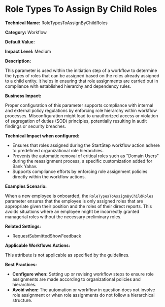 # Role Types To Assign By Child Roles

**Technical Name:** RoleTypesToAssignByChildRoles

**Category:** Workflow

**Default Value:**

**Impact Level:** Medium

**Description:**

This parameter is used within the initiation step of a workflow to determine the types of roles that can be assigned based on the roles already assigned to a child entity. It helps in ensuring that role assignments are carried out in compliance with established hierarchy and dependency rules.

**Business Impact:**

Proper configuration of this parameter supports compliance with internal and external policy regulations by enforcing role hierarchy within workflow processes. Misconfiguration might lead to unauthorized access or violation of segregation of duties (SOD) principles, potentially resulting in audit findings or security breaches.

**Technical Impact when configured:**

- Ensures that roles assigned during the StartStep workflow action adhere to predefined organizational role hierarchies.
- Prevents the automatic removal of critical roles such as "Domain Users" during the reassignment process, a specific customization added for Bank Yahav.
- Supports compliance efforts by enforcing role assignment policies directly within the workflow actions.

**Examples Scenario:**

When a new employee is onboarded, the `RoleTypesToAssignByChildRoles` parameter ensures that the employee is only assigned roles that are appropriate given their position and the roles of their direct reports. This avoids situations where an employee might be incorrectly granted managerial roles without the necessary preliminary roles.

**Related Settings:**

- RequestSubmittedShowFeedback

**Applicable Workflows Actions:**

This attribute is not applicable as specified by the guidelines.

**Best Practices:** 

- **Configure when:** Setting up or revising workflow steps to ensure role assignments are made according to organizational policies and hierarchies.
- **Avoid when:** The automation or workflow in question does not involve role assignment or when role assignments do not follow a hierarchical structure.